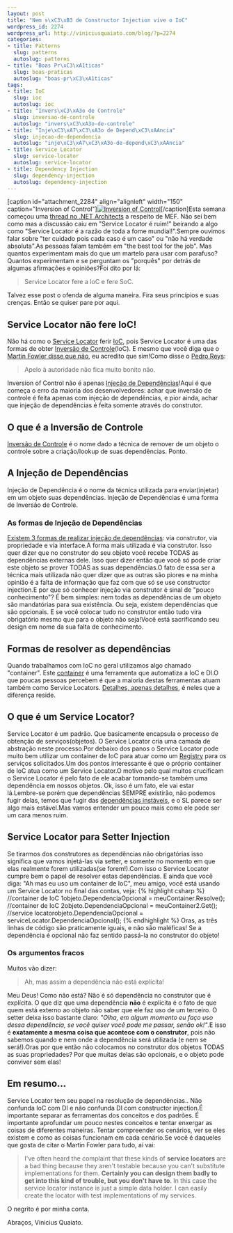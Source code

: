 ```yaml
--- 
layout: post
title: "Nem s\xC3\xB3 de Constructor Injection vive o IoC"
wordpress_id: 2274
wordpress_url: http://viniciusquaiato.com/blog/?p=2274
categories: 
- title: Patterns
  slug: patterns
  autoslug: patterns
- title: "Boas Pr\xC3\xA1ticas"
  slug: boas-praticas
  autoslug: "boas-pr\xC3\xA1ticas"
tags: 
- title: IoC
  slug: ioc
  autoslug: ioc
- title: "Invers\xC3\xA3o de Controle"
  slug: inversao-de-controle
  autoslug: "invers\xC3\xA3o-de-controle"
- title: "Inje\xC3\xA7\xC3\xA3o de Depend\xC3\xAAncia"
  slug: injecao-de-dependencia
  autoslug: "inje\xC3\xA7\xC3\xA3o-de-depend\xC3\xAAncia"
- title: Service Locator
  slug: service-locator
  autoslug: service-locator
- title: Dependency Injection
  slug: dependency-injection
  autoslug: dependency-injection
---
```

[caption id="attachment_2284" align="alignleft" width="150" caption="Inversion of Control"][![Inversion of Control](http://viniciusquaiato.com/blog/wp-content/uploads/2010/12/Tony-Hawk_Looping-150x150.jpg "Inversion of Control")](http://viniciusquaiato.com/blog/wp-content/uploads/2010/12/Tony-Hawk_Looping.jpg)[/caption]Esta semana começou uma [thread no .NET Architects](http://groups.google.com/group/dotnetarchitects/browse_thread/thread/22cbe4cf05c2ad46#) a respeito de MEF. Não sei bem como mas a discussão caiu em "Service Locator é ruim!" beirando a algo como "Service Locator é a razão de toda a fome mundial!".Sempre ouvimos falar sobre "ter cuidado pois cada caso é um caso" ou "não há verdade absoluta".As pessoas falam também em "the best tool for the job". Mas quantos experimentam mais do que um martelo para usar com parafuso? Quantos experimentam e se perguntam os "porquês" por detrás de algumas afirmações e opiniões?Foi dito por lá:<blockquote>Service Locator fere a IoC e fere SoC.</blockquote>Talvez esse post o ofenda de alguma maneira. Fira seus princípios e suas crenças. Então se quiser pare por aqui.

## Service Locator não fere IoC!
Não há como o [Service Locator](http://en.wikipedia.org/wiki/Service_locator_pattern) ferir [IoC](http://en.wikipedia.org/wiki/Inversion_of_control), pois Service Locator é uma das formas de obter [Inversão de Controle](http://viniciusquaiato.com/blog/inversao-de-controle-inversion-of-control-ioc/)(IoC). E mesmo que você diga que o [Martin Fowler disse que não](http://martinfowler.com/articles/injection.html#UsingAServiceLocator), eu acredito que sim!Como disse o [Pedro Reys](http://twitter.com/pedroreys): <blockquote>Apelo à autoridade não fica muito bonito não.</blockquote>Inversion of Control não é apenas [Injeção de Dependências](http://viniciusquaiato.com/blog/injecao-de-dependencia/)!Aqui é que começa o erro da maioria dos desenvolvedores: achar que inversão de controle é feita apenas com injeção de dependências, e pior ainda, achar que injeção de dependências é feita somente através do construtor.

## O que é a Inversão de Controle
[Inversão de Controle](http://pt.wikipedia.org/wiki/Invers%C3%A3o_de_controle) é o nome dado a técnica de remover de um objeto o controle sobre a criação/lookup de suas dependências. Ponto.

## A Injeção de Dependências
Injeção de Dependência é o nome da técnica utilizada para enviar(injetar) em um objeto suas dependências. Injeção de Dependências é uma forma de Inversão de Controle.

### As formas de Injeção de Dependências
[Existem 3 formas de realizar injeção de dependências](http://en.wikipedia.org/wiki/Dependency_injection#Types): via construtor, via propriedade e via interface.A forma mais utilizada é via construtor. Isso quer dizer que no construtor do seu objeto você recebe TODAS as dependências externas dele. Isso quer dizer então que você só pode criar este objeto se prover TODAS as suas dependências.O fato de essa ser a técnica mais utilizada não quer dizer que as outras são piores e na minha opinião é a falta de informação que faz com que só se use constructor injection.E por que só conhecer injeção via construtor é sinal de "pouco conhecimento"? É bem simples: nem todas as dependências de um objeto são mandatórias para sua existência. Ou seja, existem dependências que são opcionais. E se você colocar tudo no construtor então tudo vira obrigatório mesmo que para o objeto não seja!Você está sacrificando seu design em nome da sua falta de conhecimento.

## Formas de resolver as dependências
Quando trabalhamos com IoC no geral utilizamos algo chamado "container". Este [container](http://www.hanselman.com/blog/ListOfNETDependencyInjectionContainersIOC.aspx) é uma ferramenta que automatiza a IoC e DI.O que poucas pessoas percebem é que a maioria destas ferramentas atuam também como Service Locators. [Detalhes, apenas detalhes](http://viniciusquaiato.com/blog/videos-pelestra-sobre-nuget-do-dnad-2010/), é neles que a diferença reside.

## O que é um Service Locator?
Service Locator é um padrão. Que basicamente encapsula o processo de obtenção de serviços(objetos). O Service Locator cria uma camada de abstração neste processo.Por debaixo dos panos o Service Locator pode muito bem utilizar um container de IoC para atuar como um [Registry](http://martinfowler.com/eaaCatalog/registry.html) para os serviços solicitados.Um dos pontos interessante é que o próprio container de IoC atua como um Service Locator.O motivo pelo qual muitos crucificam o Service Locator é pelo fato de ele acabar tornando-se também uma dependência em nossos objetos. Ok, isso é um fato, ele vai estar lá.Lembre-se porém que dependências SEMPRE existirão, não podemos fugir delas, temos que fugir das [dependências instáveis](http://www.aniche.com.br/2010/10/tdd-diminui-o-acoplamento-mas-so-isso-nao-resolve/), e o SL parece ser algo mais estável.Mas vamos entender um pouco mais como ele pode ser um cara menos ruim.

## Service Locator para Setter Injection
Se tirarmos dos construtores as dependências não obrigatórias isso significa que vamos injetá-las via setter, e somente no momento em que elas realmente forem utilizadas(se forem!).Com isso o Service Locator cumpre bem o papel de resolver estas dependências. E ainda que você diga: "Ah mas eu uso um container de IoC", meu amigo, você está usando um Service Locator no final das contas, veja:
{% highlight csharp %}
//container de IoC 1objeto.DependenciaOpcional = meuContainer.Resolve<tipo>();
    //container de IoC 2objeto.DependenciaOpcional = meuContainer2.Get<tipo>();
    //service locatorobjeto.DependenciaOpcional = serviceLocator.DependenciaOpcional();
    </tipo></tipo>
{% endhighlight %}
Oras, as três linhas de código são praticamente iguais, e não são maléficas! Se a dependência é opcional não faz sentido passá-la no construtor do objeto! 

### Os argumentos fracos
Muitos vão dizer: <blockquote>Ah, mas assim a dependência não está explícita!</blockquote>Meu Deus! Como não está? Não é só dependência no construtor que é explícita. O que diz que uma dependência **não** é explícita é o fato de que quem está externo ao objeto não saber que ele faz uso de um terceiro. O setter deixa isso bastante claro: _"Olha, em algum momento eu faço uso dessa dependência, se você quiser você pode me passar, senão ok!"_.E isso é **exatamente a mesma coisa que acontece com o construtor**, pois não sabemos quando e nem onde a dependência será utilizada (e nem se será!).Oras por que então não colocamos no construtor dos objetos TODAS as suas propriedades? Por que muitas delas são opcionais, e o objeto pode conviver sem elas!

## Em resumo...
Service Locator tem seu papel na resolução de dependências.. Não confunda IoC com DI e não confunda DI com constructor injection.É importante separar as ferramentas dos conceitos e dos padrões. É importante aprofundar um pouco nestes conceitos e tentar enxergar as coisas de diferentes maneiras. Tentar compreender os cenários, ver se eles existem e como as coisas funcionam em cada cenário.Se você é daqueles que gosta de citar o Martin Fowler para tudo, aí vai:<blockquote>I've often heard the complaint that these kinds of **service locators** are a bad thing because they aren't testable because you can't substitute implementations for them. **Certainly you can design them badly to get into this kind of trouble, but you don't have to**. In this case the service locator instance is just a simple data holder. I can easily create the locator with test implementations of my services.</blockquote>O negrito é por minha conta.

Abraços,
Vinicius Quaiato.
